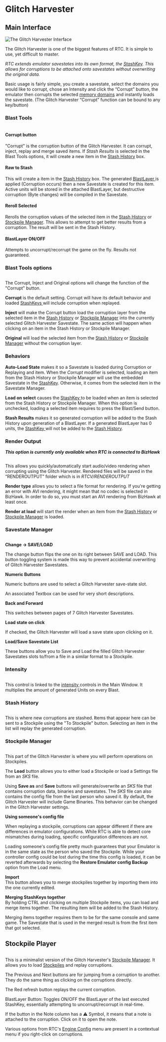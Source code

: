 # Glitch Harvester

## Main Interface

<div align="left">

<img src="../../.gitbook/assets/image (19).png" alt="The Glitch Harvester Interface">

</div>

The Glitch Harvester is one of the biggest features of RTC. It is simple to use, yet difficult to master.

_RTC extends emulator savestates into its own format, the_ [_StashKey_](concepts-and-vocabulary.md#stashkey)_. This allows for corruptions to be attached onto savestates without overwriting the original data._

Basic usage is fairly simple, you create a savestate, select the domains you would like to corrupt, chose an Intensity and click the “Corrupt" button, the emulator then corrupts the selected [memory domains](concepts-and-vocabulary.md#memory-domain) and instantly loads the savestate. (The Glitch Harvester “Corrupt” function can be bound to any key/button)

### Blast Tools

<div align="left">

<img src="../../.gitbook/assets/image (12) (1).png" alt="">

</div>

#### Corrupt button

"Corrupt" is the corruption button of the Glitch Harvester. It can corrupt, inject, replay and merge saved items. If _Stash Results_ is selected in the Blast Tools options, it will create a new item in the [Stash History](glitch-harvester.md#stash-history) box.

#### Raw to Stash

This will create a item in the [Stash History](glitch-harvester.md#stash-history) box. The generated [BlastLayer ](concepts-and-vocabulary.md#blastlayer)is applied (Corruption occurs) then a new Savestate is created for this item. Active units will be stored in the attached BlastLayer, but destructive corruption (Byte changes) will be compiled in the Savestate.

#### Reroll Selected

Rerolls the corruption values of the selected item in the [Stash History](glitch-harvester.md#stash-history) or [Stockpile Manager](glitch-harvester.md#stockpile-manager). This allows to attempt to get better results from a corruption. The result will be sent in the Stash History.

#### BlastLayer ON/OFF

Attempts to uncorrupt/recorrupt the game on the fly. Results not guaranteed.

### Blast Tools options

<div align="left">

<img src="../../.gitbook/assets/image (1) (1).png" alt="">

</div>

The Corrupt, Inject and Original options will change the function of the "Corrupt" button.

**Corrupt** is the default setting. Corrupt will have its default behavior and loaded [StashKeys ](concepts-and-vocabulary.md#stashkey)will include corruption when replayed.

**Inject** will make the Corrupt button load the corruption layer from the selected item in the [Stash History](glitch-harvester.md#stash-history) or [Stockpile Manager](glitch-harvester.md#savestate-manager) into the currently selected Glitch Harvester Savestate. The same action will happen when clicking on an item in the Stash History or Stockpile Manager.

**Original** will load the selected item from the [Stash History](glitch-harvester.md#stash-history) or [Stockpile Manager](glitch-harvester.md#stockpile-manager) without the corruption layer.

### Behaviors

**Auto-Load State** makes it so a Savestate is loaded during Corruption or Replaying and item. When the _Corrupt_ modifier is selected, loading an item from the Stash History or Stockpile Manager will use the embedded Savestate in the [StashKey](concepts-and-vocabulary.md#stashkey). Otherwise, it comes from the selected item in the Savestate Manager.

**Load on select** causes the [StashKey ](concepts-and-vocabulary.md#stashkey)to be loaded when an item is selected from the Stash History or Stockpile Manager. When this option is unchecked, loading a selected item requires to press the Blast/Send button.

**Stash Results** makes it so generated corruption will be added to the Stash History upon generation of a BlastLayer. If a generated BlastLayer has 0 units, the [StashKey ](concepts-and-vocabulary.md#stashkey)will not be added to the [Stash History](glitch-harvester.md#stash-history).

### Render Output

_**This option is currently only available when RTC is connected to BizHawk**_

<div align="left">

<img src="../../.gitbook/assets/image (6) (1).png" alt="">

</div>

This allows you quickly/automatically start audio/video rendering when corrupting using the Glitch Harvester. Rendered files will be saved in the “RENDEROUTPUT” folder which is in _RTCV/RENDEROUTPUT_

**Render type** allows you to select a file format for rendering. If you're getting an error with AVI rendering, it might mean that no codec is selected in BizHawk. In order to do so, you must start an AVI rendering from BizHawk at least once.

**Render at load** will start the render when an item from the [Stash History](glitch-harvester.md#stash-history) or [Stockpile Manager](glitch-harvester.md#stockpile-manager) is loaded.

### Savestate Manager

<div align="left">

<img src="../../.gitbook/assets/190704183858 (3) (1) (3).gif" alt="">

</div>

**Change -> SAVE/LOAD**

The change button flips the one on its right between SAVE and LOAD. This button toggling system is made this way to prevent accidental overwriting of Glitch Harvester Savestates.

**Numeric Buttons**

Numeric buttons are used to select a Glitch Harvester save-state slot.

An associated Textbox can be used for very short descriptions.

**Back and Forward**

This switches between pages of 7 Glitch Harvester Savestates.

**Load state on click**

If checked, the Glitch Harvester will load a save state upon clicking on it.

**Load/Save Savestate List**

These buttons allow you to Save and Load the filled Glitch Harvester Savestates slots to/from a file in a similar format to a Stockpile.

### Intensity

<div align="left">

<img src="../../.gitbook/assets/image (18).png" alt="">

</div>

This control is linked to the [intensity ](general-parameters.md#intensity)controls in the Main Window. It multiplies the amount of generated Units on every Blast.

### Stash History

<div align="left">

<img src="../../.gitbook/assets/190704190157 (1).gif" alt="">

</div>

This is where new corruptions are stashed. **I**tems that appear here can be sent to a Stockpile using the "To Stockpile" button. Selecting an item in the list will replay the generated corruption.

### Stockpile Manager

<div align="left">

<img src="../../.gitbook/assets/image (22).png" alt="">

</div>

This part of the Glitch Harvester is where you will perform operations on Stockpiles.

The **Load** button allows you to either load a Stockpile or load a Settings file from an _SKS_ file.

Using **Save as** and **Save** buttons will generate/overwrite an _SKS_ file that contains corruption data, binaries and savestates. The _SKS_ file can also contains the config file from the last person who saved it. By default, the Glitch Harvester will include Game Binaries. This behavior can be changed in the Glitch Harvester settings.

**Using someone's config file**

When replaying a stockpile, corruptions can appear different if there are differences in emulator configurations. While RTC is able to detect core mismatches during loading, specific configuration differences are not.

Loading someone's config file pretty much guarantees that your Emulator is in the same state as the person who saved the Stockpile. While your controller config could be lost during the time this config is loaded, it can be reverted afterwards by selecting the **Restore Emulator config Backup** option from the Load menu.

**Import**\
This button allows you to merge stockpiles together by importing them into the one currently edited.

**Merging StashKeys together**\
By holding CTRL and clicking on multiple Stockpile items, you can load and merge items together. The resulting item will be added to the Stash History.

Merging items together requires them to be for the same console and same game. The Savestate that is used in the merged result is from the first item that got selected.

## Stockpile Player

<div align="left">

<img src="../../.gitbook/assets/image (47) (1).png" alt="">

</div>

This is a minimalist version of the Glitch Harvester's [Stockpile Manager](glitch-harvester.md#stockpile-manager). It allows you to load [Stockpiles](concepts-and-vocabulary.md#stockpile) and replay corruptions.

The Previous and Next buttons are for jumping from a corruption to another. They do the same thing as clicking on the corruptions directly.

The Red refresh button replays the current corruption.

BlastLayer Button: Toggles ON/OFF the BlastLayer of the last executed StashKey, essentially attempting to uncorrupt/recorrupt in real-time.

If the button in the Note column has a ⚠ Symbol, it means that a note is attached to the corruption. Click on it to open the note.

Various options from RTC's [Engine Config](corruption-engines.md) menu are present in a contextual menu if you right-click on corruptions.

